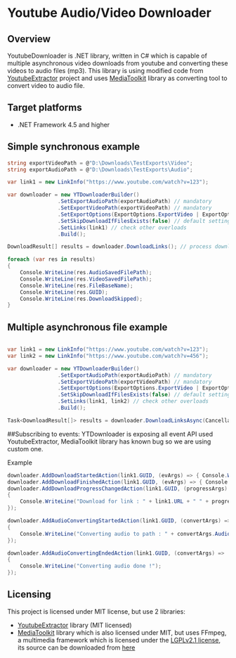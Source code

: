 # Youtube Audio/Video Downloader

## Overview
YoutubeDownloader is .NET library, written in C# which is capable of multiple asynchronous video downloads from youtube and converting these videos to audio files (mp3).
This library is using modified code from [YoutubeExtractor](https://github.com/flagbug/YoutubeExtractor) project and uses [MediaToolkit](https://github.com/AydinAdn/MediaToolkit) library as converting tool to convert video to audio file.

## Target platforms

- .NET Framework 4.5 and higher

## Simple synchronous example

```c#
string exportVideoPath = @"D:\Downloads\TestExports\Video";
string exportAudioPath = @"D:\Downloads\TestExports\Audio";

var link1 = new LinkInfo("https://www.youtube.com/watch?v=123");

var downloader = new YTDownloaderBuilder()
                .SetExportAudioPath(exportAudioPath) // mandatory
                .SetExportVideoPath(exportVideoPath) // mandatory
                .SetExportOptions(ExportOptions.ExportVideo | ExportOptions.ExportAudio) // default setting
                .SetSkipDownloadIfFilesExists(false) // default setting
                .SetLinks(link1) // check other overloads
                .Build();

DownloadResult[] results = downloader.DownloadLinks(); // process download

foreach (var res in results)
{
    Console.WriteLine(res.AudioSavedFilePath);
    Console.WriteLine(res.VideoSavedFilePath);
    Console.WriteLine(res.FileBaseName);
    Console.WriteLine(res.GUID);
    Console.WriteLine(res.DownloadSkipped);
}
```

## Multiple asynchronous file example
```c#

var link1 = new LinkInfo("https://www.youtube.com/watch?v=123");
var link2 = new LinkInfo("https://www.youtube.com/watch?v=456");

var downloader = new YTDownloaderBuilder()
                .SetExportAudioPath(exportAudioPath) // mandatory
                .SetExportVideoPath(exportVideoPath) // mandatory
                .SetExportOptions(ExportOptions.ExportVideo | ExportOptions.ExportAudio) // default setting
                .SetSkipDownloadIfFilesExists(false) // default setting
                .SetLinks(link1, link2) // check other overloads
                .Build();

Task<DownloadResult[]> results = downloader.DownloadLinksAsync(CancellationToken.None); // process download
```
##Subscribing to events:
YTDownloader is exposing all event API used YoutubeExtractor, MediaToolkit library has known bug so we are using custom one.

Example
```c#
downloader.AddDownloadStartedAction(link1.GUID, (evArgs) => { Console.WriteLine("DOWNLOAD STARTED"); });
downloader.AddDownloadFinishedAction(link1.GUID, (evArgs) => { Console.WriteLine("DOWNLOAD FINISHED"); });
downloader.AddDownloadProgressChangedAction(link1.GUID, (progressArgs) =>
{
    Console.WriteLine("Download for link : " + link1.URL + " " + progressArgs.ProgressPercentage + "%");
});

downloader.AddAudioConvertingStartedAction(link1.GUID, (convertArgs) =>
{
    Console.WriteLine("Converting audio to path : " + convertArgs.AudioSavedFilePath);
});

downloader.AddAudioConvertingEndedAction(link1.GUID, (convertArgs) =>
{
    Console.WriteLine("Converting audio done !");
});
```
## Licensing
This project is licensed under MIT license, but use 2 libraries:

- [YoutubeExtractor](https://github.com/flagbug/YoutubeExtractor) library (MIT licensed)
- [MediaToolkit](https://github.com/AydinAdn/MediaToolkit) library which is also licensed under MIT, but uses FFmpeg, a multimedia framework which is licensed
under the [LGPLv2.1 license](http://www.gnu.org/licenses/old-licenses/lgpl-2.1.html), its source can be downloaded
from [here](https://github.com/AydinAdn/MediaToolkit/tree/master/FFMpeg%20src)
